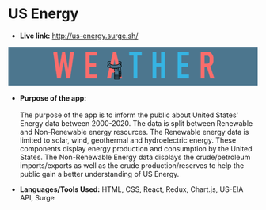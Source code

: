# US Energy 

* **Live link:**
http://us-energy.surge.sh/

![](https://github.com/yqureishy/WeatherWear/blob/master/screenshots/Logo.png?raw=true)

* **Purpose of the app:** <br/><br/>
The purpose of the app is to inform the public about United States' Energy data between 2000-2020. The data is split between Renewable and Non-Renewable energy resources. The Renewable energy data is limited to solar, wind, geothermal and hydroelectric energy. These components display energy production and consumption by the United States. The Non-Renewable Energy data displays the crude/petroleum imports/exports as well as the crude production/reserves to help the public gain a better understanding of US Energy.

* **Languages/Tools Used:**
 HTML, CSS, React, Redux, Chart.js, US-EIA API, Surge

